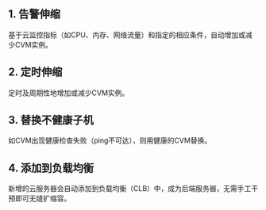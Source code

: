 ## 1. 告警伸缩
基于云监控指标（如CPU、内存、网络流量）和指定的相应条件，自动增加或减少CVM实例。

## 2. 定时伸缩
定时及周期性地增加或减少CVM实例。

## 3. 替换不健康子机
如CVM出现健康检查失败（ping不可达），则用健康的CVM替换。

## 4. 添加到负载均衡
新增的云服务器会自动添加到负载均衡（CLB）中，成为后端服务器，无需手工干预即可无缝扩缩容。